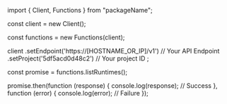 import { Client, Functions } from "packageName";

const client = new Client();

const functions = new Functions(client);

client
    .setEndpoint('https://[HOSTNAME_OR_IP]/v1') // Your API Endpoint
    .setProject('5df5acd0d48c2') // Your project ID
;

const promise = functions.listRuntimes();

promise.then(function (response) {
    console.log(response); // Success
}, function (error) {
    console.log(error); // Failure
});